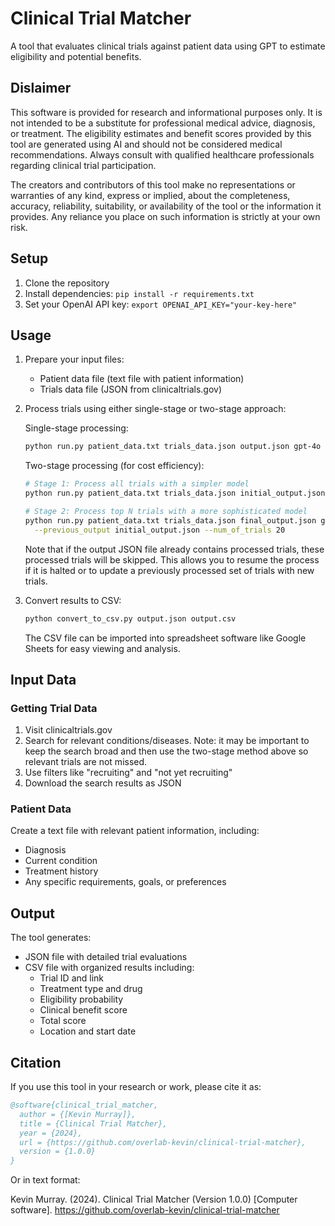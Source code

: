 # Clinical Trial Matcher

A tool that evaluates clinical trials against patient data using GPT to estimate eligibility and potential benefits.

## Dislaimer
This software is provided for research and informational purposes only. It is not intended to be a substitute for professional medical advice, diagnosis, or treatment. The eligibility estimates and benefit scores provided by this tool are generated using AI and should not be considered medical recommendations. Always consult with qualified healthcare professionals regarding clinical trial participation.

The creators and contributors of this tool make no representations or warranties of any kind, express or implied, about the completeness, accuracy, reliability, suitability, or availability of the tool or the information it provides. Any reliance you place on such information is strictly at your own risk.

## Setup

1. Clone the repository
2. Install dependencies: `pip install -r requirements.txt`
3. Set your OpenAI API key: `export OPENAI_API_KEY="your-key-here"`

## Usage

1. Prepare your input files:
   - Patient data file (text file with patient information)
   - Trials data file (JSON from clinicaltrials.gov)

2. Process trials using either single-stage or two-stage approach:

   Single-stage processing:
   ```bash
   python run.py patient_data.txt trials_data.json output.json gpt-4o
   ```

   Two-stage processing (for cost efficiency):
   ```bash
   # Stage 1: Process all trials with a simpler model
   python run.py patient_data.txt trials_data.json initial_output.json gpt-4o-mini

   # Stage 2: Process top N trials with a more sophisticated model
   python run.py patient_data.txt trials_data.json final_output.json gpt-4o \
     --previous_output initial_output.json --num_of_trials 20
   ```

   Note that if the output JSON file already contains processed trials, these processed trials will be skipped. This allows you to resume the process if it is halted or to update a previously processed set of trials with new trials.

3. Convert results to CSV:
   ```bash
   python convert_to_csv.py output.json output.csv
   ```
   The CSV file can be imported into spreadsheet software like Google Sheets for easy viewing and analysis.

## Input Data

### Getting Trial Data
1. Visit clinicaltrials.gov
2. Search for relevant conditions/diseases. Note: it may be important to keep the search broad and then use the two-stage method above so relevant trials are not missed.
3. Use filters like "recruiting" and "not yet recruiting"
4. Download the search results as JSON

### Patient Data
Create a text file with relevant patient information, including:
- Diagnosis
- Current condition
- Treatment history
- Any specific requirements, goals, or preferences

## Output

The tool generates:
- JSON file with detailed trial evaluations
- CSV file with organized results including:
  - Trial ID and link
  - Treatment type and drug
  - Eligibility probability
  - Clinical benefit score
  - Total score
  - Location and start date

## Citation

If you use this tool in your research or work, please cite it as:

```bibtex
@software{clinical_trial_matcher,
  author = {[Kevin Murray]},
  title = {Clinical Trial Matcher},
  year = {2024},
  url = {https://github.com/overlab-kevin/clinical-trial-matcher},
  version = {1.0.0}
}
```

Or in text format:

Kevin Murray. (2024). Clinical Trial Matcher (Version 1.0.0) [Computer software]. https://github.com/overlab-kevin/clinical-trial-matcher
